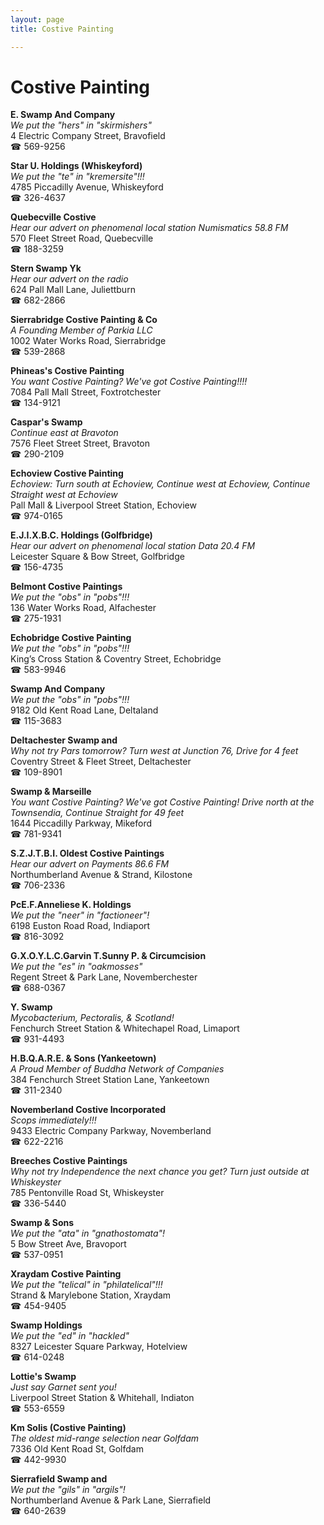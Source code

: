 ```yaml
---
layout: page 
title: Costive Painting

---
```



# Costive Painting


 **E. Swamp And Company**  
_We put the "hers" in "skirmishers"_  
4 Electric Company Street, Bravofield  
☎ 569-9256

**Star U. Holdings (Whiskeyford)**  
_We put the "te" in "kremersite"!!!_  
4785 Piccadilly Avenue, Whiskeyford  
☎ 326-4637

**Quebecville Costive**  
_Hear our advert on phenomenal local station Numismatics 58.8 FM_  
570 Fleet Street Road, Quebecville  
☎ 188-3259

**Stern Swamp Yk**  
_Hear our advert on the radio_  
624 Pall Mall Lane, Juliettburn  
☎ 682-2866

**Sierrabridge Costive Painting & Co**  
_A Founding Member of Parkia LLC_  
1002 Water Works Road, Sierrabridge  
☎ 539-2868

**Phineas's Costive Painting**  
_You want Costive Painting? We've got Costive Painting!!!!_  
7084 Pall Mall Street, Foxtrotchester  
☎ 134-9121

**Caspar's Swamp**  
_Continue east at Bravoton_  
7576 Fleet Street Street, Bravoton  
☎ 290-2109

**Echoview Costive Painting**  
_Echoview: Turn south at Echoview, Continue west at Echoview, Continue Straight west at Echoview_  
Pall Mall & Liverpool Street Station, Echoview  
☎ 974-0165

**E.J.I.X.B.C. Holdings (Golfbridge)**  
_Hear our advert on phenomenal local station Data 20.4 FM_  
Leicester Square & Bow Street, Golfbridge  
☎ 156-4735

**Belmont Costive Paintings**  
_We put the "obs" in "pobs"!!!_  
136 Water Works Road, Alfachester  
☎ 275-1931

**Echobridge Costive Painting**  
_We put the "obs" in "pobs"!!!_  
King’s Cross Station & Coventry Street, Echobridge  
☎ 583-9946

**Swamp And Company**  
_We put the "obs" in "pobs"!!!_  
9182 Old Kent Road Lane, Deltaland  
☎ 115-3683

**Deltachester Swamp and**  
_Why not try Pars tomorrow? 
Turn west at Junction 76, Drive for 4 feet_  
Coventry Street & Fleet Street, Deltachester  
☎ 109-8901

**Swamp & Marseille**  
_You want Costive Painting? We've got Costive Painting! 
Drive north at the Townsendia, Continue Straight for 49 feet_  
1644 Piccadilly Parkway, Mikeford  
☎ 781-9341

**S.Z.J.T.B.I. Oldest Costive Paintings**  
_Hear our advert on Payments 86.6 FM_  
Northumberland Avenue & Strand, Kilostone  
☎ 706-2336

**PcE.F.Anneliese K. Holdings**  
_We put the "neer" in "factioneer"!_  
6198 Euston Road Road, Indiaport  
☎ 816-3092

**G.X.O.Y.L.C.Garvin T.Sunny P. & Circumcision**  
_We put the "es" in "oakmosses"_  
Regent Street & Park Lane, Novemberchester  
☎ 688-0367

**Y. Swamp**  
_Mycobacterium, Pectoralis, & Scotland!_  
Fenchurch Street Station & Whitechapel Road, Limaport  
☎ 931-4493

**H.B.Q.A.R.E. & Sons (Yankeetown)**  
_A Proud Member of Buddha Network of Companies_  
384 Fenchurch Street Station Lane, Yankeetown  
☎ 311-2340

**Novemberland Costive Incorporated**  
_Scops immediately!!!_  
9433 Electric Company Parkway, Novemberland  
☎ 622-2216

**Breeches Costive Paintings**  
_Why not try Independence the next chance you get? 
Turn just outside at Whiskeyster_  
785 Pentonville Road St, Whiskeyster  
☎ 336-5440

**Swamp & Sons**  
_We put the "ata" in "gnathostomata"!_  
5 Bow Street Ave, Bravoport  
☎ 537-0951

**Xraydam Costive Painting**  
_We put the "telical" in "philatelical"!!!_  
Strand & Marylebone Station, Xraydam  
☎ 454-9405

**Swamp Holdings**  
_We put the "ed" in "hackled"_  
8327 Leicester Square Parkway, Hotelview  
☎ 614-0248

**Lottie's Swamp**  
_Just say Garnet sent you!_  
Liverpool Street Station & Whitehall, Indiaton  
☎ 553-6559

**Km Solis (Costive Painting)**  
_The oldest mid-range selection near Golfdam_  
7336 Old Kent Road St, Golfdam  
☎ 442-9930

**Sierrafield Swamp and**  
_We put the "gils" in "argils"!_  
Northumberland Avenue & Park Lane, Sierrafield  
☎ 640-2639

